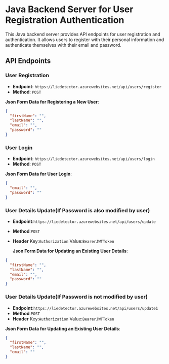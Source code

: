 # Java Backend Server for User Registration Authentication

This Java backend server provides API endpoints for user registration and authentication. It allows users to register with their personal information and authenticate themselves with their email and password.

## API Endpoints

### User Registration

- **Endpoint**: `https://liedetector.azurewebsites.net/api/users/register`
- **Method**: `POST`

**Json Form Data for Registering a New User**:

```json
{
  "firstName": "",
  "lastName": "",
  "email": "",
  "password": ""
}
```

### User Login

- **Endpoint**: `https://liedetector.azurewebsites.net/api/users/login`
- **Method**: `POST`

**Json Form Data for User Login**:

```json
{
  "email": "",
  "password": ""
}
```

### User Details Update(If Password is also modified by user)

- **Endpoint**:`https://liedetector.azurewebsites.net/api/users/update`
- **Method**:`POST`
- **Header** Key:`Authorization` Value:`BearerJWTToken`

  **Json Form Data for Updating an Existing User Details**:

```json
{
  "firstName": "",
  "lastName": "",
  "email": "",
  "password": ""
}
```

### User Details Update(If Password is not modified by user)

- **Endpoint**:`https://liedetector.azurewebsites.net/api/users/update1`
- **Method**:`POST`
- **Header** Key:`Authorization` Value:`BearerJWTToken`

**Json Form Data for Updating an Existing User Details**:

```json
{
  "firstName": "",
  "lastName": "",
  "email": ""
}
```
